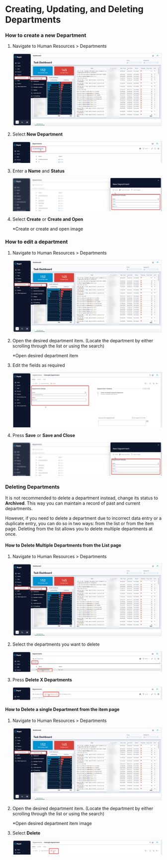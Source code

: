 # Creating, Updating, and Deleting Departments

### How to create a new Department

1. Navigate to Human Resources &gt; Departments  

    ![Navigate to departments](<Navigate to departments.png>)

2. Select **New Department** 

    ![Create a new Department](<Create a new department.png>)

3. Enter a **Name** and ****Status**** 

    ![Fill in create item form](<Fill in item creation form.png>)

4. Select **Create** or ****Create and Open**** 

    *Create or create and open image

### How to edit a department

1. Navigate to Human Resources &gt; Departments  

    ![Navigate to departments](<Navigate to departments.png>)

2. Open the desired department item. (Locate the department by either scrolling through the list or using the search)  

    *Open desired department item

3. Edit the fields as required  

    ![Update the item as needed](<Update an item.png>)

4. Press **Save** or ****Save and Close**** 

    ![Fill in the create item form](<Fill in item creation form.png>)

### Deleting Departments

It is not recommended to delete a department instead, change its status to **Archived**. This way you can maintain a record of past and current departments.

However, if you need to delete a department due to incorrect data entry or a duplicate entry, you can do so in two ways: from the list or from the item page. Deleting from the list allows you to delete multiple departments at once.

#### How to Delete Multiple Departments from the List page

1. Navigate to Human Resources &gt; Departments  

    ![Navigate to departments](<Navigate to departments.png>)

2. Select the departments you want to delete  

    ![Select departments to delete](<Select departments.png>)

3. Press **Delete X Departments** 

    ![Delete multiple items](<Delete multiple items.png>)

#### How to Delete a single Department from the item page

1. Navigate to Human Resources &gt; Departments  

    ![Navigate to departments](<Navigate to departments.png>)

2. Open the desired department item. (Locate the department by either scrolling through the list or using the search)  

    *Open desired department item image

3. Select **Delete** 

    ![Delete a single item](<Delete single item.png>)